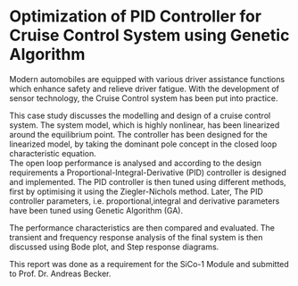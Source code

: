 # Optimization of PID Controller for Cruise Control System using Genetic Algorithm

Modern automobiles are equipped with various driver assistance functions which enhance safety and relieve driver fatigue. With the development of sensor technology, the Cruise Control system has been put into practice. 

This case study discusses the modelling and design of a cruise control system. The system model, which is highly nonlinear, has been linearized around the equilibrium point. The controller has been designed for the linearized model, by taking the dominant pole concept in the closed loop characteristic equation.  
The open loop performance is analysed and according to the design requirements a  Proportional-Integral-Derivative (PID) controller is designed and implemented. The PID controller is then tuned using different methods, first by optimising it using the Ziegler-Nichols method. Later, The PID controller parameters, i.e. proportional,integral and derivative parameters have been tuned using Genetic Algorithm (GA). 

The performance characteristics are then compared and evaluated. The transient and frequency response analysis of the final system is then discussed using Bode plot, and Step response diagrams.

This report was done as a requirement for the SiCo-1 Module and submitted to Prof. Dr. Andreas Becker.
